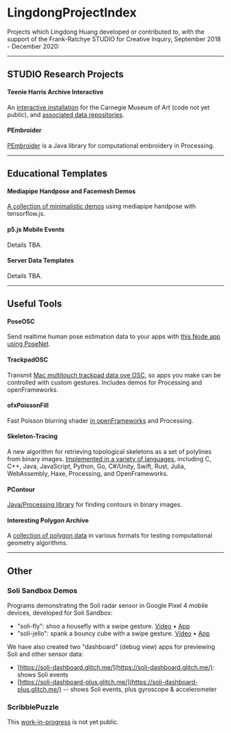 # LingdongProjectIndex

Projects which Lingdong Huang developed or contributed to, with the support of the Frank-Ratchye STUDIO for Creative Inquiry, September 2018 - December 2020: 

---

## STUDIO Research Projects

#### Teenie Harris Archive Interactive

An [interactive installation](https://github.com/LingDong-/THP) for the Carnegie Museum of Art (code not yet public), and [associated data repositories](https://github.com/CreativeInquiry/TeenieHarrisProject).

#### PEmbroider

[PEmbroider](https://github.com/CreativeInquiry/PEmbroider) is a Java library for computational embroidery in Processing.

---

## Educational Templates

#### Mediapipe Handpose and Facemesh Demos

[A collection of minimalistic demos](https://github.com/LingDong-/handpose-facemesh-demos) using mediapipe handpose with tensorflow.js.

#### p5.js Mobile Events

Details TBA.

#### Server Data Templates

Details TBA.



--- 
## Useful Tools

#### PoseOSC

Send realtime human pose estimation data to your apps with [this Node app using PoseNet](https://github.com/LingDong-/PoseOSC).

#### TrackpadOSC

Transmit [Mac multitouch trackpad data ove OSC](https://github.com/LingDong-/TrackpadOSC), so apps you make can be controlled with custom gestures. Includes demos for Processing and openFrameworks.


#### ofxPoissonFill

Fast Poisson blurring shader [in openFrameworks](https://github.com/LingDong-/ofxPoissonFill) and Processing.

#### Skeleton-Tracing

A new algorithm for retrieving topological skeletons as a set of polylines from binary images. [Implemented in a variety of languages](https://github.com/LingDong-/skeleton-tracing), including C, C++, Java, JavaScript, Python, Go, C#/Unity, Swift, Rust, Julia, WebAssembly, Haxe, Processing, and OpenFrameworks.

#### PContour

[Java/Processing library](https://github.com/LingDong-/PContour) for finding contours in binary images.


#### Interesting Polygon Archive

A [collection of polygon data](https://github.com/LingDong-/interesting-polygon-archive) in various formats for testing computational geometry algorithms.


---

## Other

### Soli Sandbox Demos

Programs demonstrating the Soli radar sensor in Google Pixel 4 mobile devices, developed for Soli Sandbox: 

* "soli-fly": shoo a housefly with a swipe gesture. [Video](https://vimeo.com/448186906) • [App](https://soli-fly.glitch.me/)
* "soli-jello": spank a bouncy cube with a swipe gesture. [Video](https://vimeo.com/448186018) • [App](https://soli-jello.glitch.me/)

We have also created two "dashboard" (debug view) apps for previewing Soli and other sensor data: 
* [https://soli-dashboard.glitch.me/](https://soli-dashboard.glitch.me/): shows Soli events
* [https://soli-dashboard-plus.glitch.me/](https://soli-dashboard-plus.glitch.me/) -- shows Soli events, plus gyroscope & accelerometer


### ScribblePuzzle

This [work-in-progress](https://github.com/LingDong-/scribblepuzzle) is not yet public.


